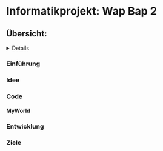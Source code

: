 # Informatikprojekt: Wap Bap 2

## Übersicht:
<details>
  
 ###### - [Einführung](#einführung)
 ###### - [Idee](#idee)
 ###### - [Code](#code)
 ###### - [MyWorld](#myworld)
 ###### - 
 ###### - [Entwicklung](#entwicklung)
 ###### - [Ziele](#ziele)
  
  </details>

### Einführung <a name="einführung"></a>
### Idee
### Code
#### MyWorld
####
### Entwicklung
### Ziele
### 

